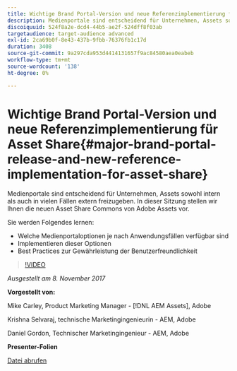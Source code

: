 ```yaml
---
title: Wichtige Brand Portal-Version und neue Referenzimplementierung für Asset Share
description: Medienportale sind entscheidend für Unternehmen, Assets sowohl intern als auch in vielen Fällen extern freizugeben. In dieser Sitzung stellen wir Ihnen die neuen Asset Share Commons von Adobe Assets vor.
discoiquuid: 524f8a2e-dcd4-44b5-ae2f-524dff8f03ab
targetaudience: target-audience advanced
exl-id: 2ca69b0f-8e43-437b-9fbb-76376fb1c17d
duration: 3408
source-git-commit: 9a297cda953d4414131657f9ac84580aea0eabeb
workflow-type: tm+mt
source-wordcount: '138'
ht-degree: 0%

---
```


# Wichtige Brand Portal-Version und neue Referenzimplementierung für Asset Share{#major-brand-portal-release-and-new-reference-implementation-for-asset-share}

Medienportale sind entscheidend für Unternehmen, Assets sowohl intern als auch in vielen Fällen extern freizugeben. In dieser Sitzung stellen wir Ihnen die neuen Asset Share Commons von Adobe Assets vor.

Sie werden Folgendes lernen:

* Welche Medienportaloptionen je nach Anwendungsfällen verfügbar sind
* Implementieren dieser Optionen
* Best Practices zur Gewährleistung der Benutzerfreundlichkeit

>[!VIDEO](https://video.tv.adobe.com/v/20730/?quality=9)

*Ausgestellt am 8. November 2017*

**Vorgestellt von:**

Mike Carley, Product Marketing Manager - [!DNL AEM Assets], Adobe

Krishna Selvaraj, technische Marketingingenieurin - AEM, Adobe

Daniel Gordon, Technischer Marketingingenieur - AEM, Adobe

**Presenter-Folien**

[Datei abrufen](assets/gems+bp-asset+share+nov+8+17+.pdf)
<!--
[Get back to the Overview](https://helpx.adobe.com/experience-manager/kt/eseminars/gems/aem-index.html)
-->
